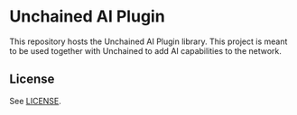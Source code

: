 # Unchained AI Plugin

This repository hosts the Unchained AI Plugin library. This project is meant to be
used together with Unchained to add AI capabilities to the network.

## License

See [LICENSE](./LICENSE).

